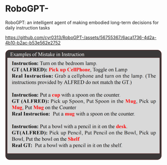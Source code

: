 # RoboGPT-
RoboGPT: an intelligent agent of making embodied long-term decisions for daily instruction tasks

https://github.com/cyr0313/RoboGPT-/assets/56755367/6aca1736-4d2a-4b10-b2ac-b53e562e2752

![imgae](mistake/GT_mistake.png)
